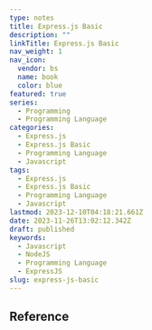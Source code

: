 ```yaml
---
type: notes
title: Express.js Basic
description: ""
linkTitle: Express.js Basic
nav_weight: 1
nav_icon:
  vendor: bs
  name: book
  color: blue
featured: true
series:
  - Programming
  - Programming Language
categories:
  - Express.js
  - Express.js Basic
  - Programming Language
  - Javascript
tags:
  - Express.js
  - Express.js Basic
  - Programming Language
  - Javascript
lastmod: 2023-12-10T04:18:21.661Z
date: 2023-11-26T13:02:12.342Z
draft: published
keywords:
  - Javascript
  - NodeJS
  - Programming Language
  - ExpressJS
slug: express-js-basic
---
```


## Reference

